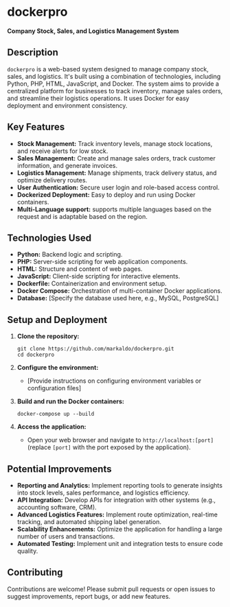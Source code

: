 # dockerpro

**Company Stock, Sales, and Logistics Management System**

## Description

`dockerpro` is a web-based system designed to manage company stock, sales, and logistics. It's built using a combination of technologies, including Python, PHP, HTML, JavaScript, and Docker. The system aims to provide a centralized platform for businesses to track inventory, manage sales orders, and streamline their logistics operations. It uses Docker for easy deployment and environment consistency.

## Key Features

*   **Stock Management:**  Track inventory levels, manage stock locations, and receive alerts for low stock.
*   **Sales Management:**  Create and manage sales orders, track customer information, and generate invoices.
*   **Logistics Management:**  Manage shipments, track delivery status, and optimize delivery routes.
*   **User Authentication:** Secure user login and role-based access control.
*   **Dockerized Deployment:**  Easy to deploy and run using Docker containers.
*   **Multi-Language support:** supports multiple languages based on the request and is adaptable based on the region.

## Technologies Used

*   **Python:** Backend logic and scripting.
*   **PHP:** Server-side scripting for web application components.
*   **HTML:**  Structure and content of web pages.
*   **JavaScript:** Client-side scripting for interactive elements.
*   **Dockerfile:** Containerization and environment setup.
*   **Docker Compose:** Orchestration of multi-container Docker applications.
*   **Database:** [Specify the database used here, e.g., MySQL, PostgreSQL]

## Setup and Deployment

1.  **Clone the repository:**
    ```
    git clone https://github.com/markaldo/dockerpro.git
    cd dockerpro
    ```

2.  **Configure the environment:**
    *   [Provide instructions on configuring environment variables or configuration files]

3.  **Build and run the Docker containers:**
    ```
    docker-compose up --build
    ```

4.  **Access the application:**
    *   Open your web browser and navigate to `http://localhost:[port]` (replace `[port]` with the port exposed by the application).

## Potential Improvements

*   **Reporting and Analytics:** Implement reporting tools to generate insights into stock levels, sales performance, and logistics efficiency.
*   **API Integration:**  Develop APIs for integration with other systems (e.g., accounting software, CRM).
*   **Advanced Logistics Features:**  Implement route optimization, real-time tracking, and automated shipping label generation.
*   **Scalability Enhancements:**  Optimize the application for handling a large number of users and transactions.
*   **Automated Testing:** Implement unit and integration tests to ensure code quality.

## Contributing

Contributions are welcome! Please submit pull requests or open issues to suggest improvements, report bugs, or add new features.
